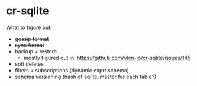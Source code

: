 # cr-sqlite

What to figure out:
- ~~gossip format~~
- ~~sync format~~
- backup + restore
    - mostly figured out in: https://github.com/vlcn-io/cr-sqlite/issues/145
- soft deletes
- filters + subscriptions (dynamic exprt schema)
- schema versioning (hash of sqlite_master for each table?)